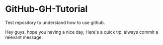 # GitHub-GH-Tutorial
Test repository to understand how to use github.

Hey guys, hope you having a nice day, Here's a quick tip: always commit a relevant message.
